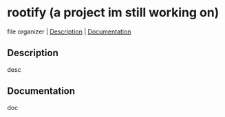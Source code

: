 # rootify (a project im still working on)

file organizer | [Description](#description) | [Documentation](#documentation)

## Description
desc

## Documentation

doc
